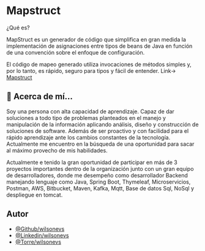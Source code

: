 # Mapstruct

¿Qué es?

MapStruct es un generador de código que simplifica en gran medida la implementación 
de asignaciones entre tipos de beans de Java en función de una convención sobre el 
enfoque de configuración.

El código de mapeo generado utiliza invocaciones de métodos simples y, por lo tanto, 
es rápido, seguro para tipos y fácil de entender. 
Link-> [Mapstruct](https://mapstruct.org/)

## 🚀 Acerca de mí...
Soy una persona con alta capacidad de aprendizaje. Capaz de dar soluciones a todo tipo de problemas planteados en el manejo y manipulación de la
información aplicando análisis, diseño y construcción de soluciones de
software. Además de ser proactivo y con facilidad para el rápido aprendizaje
ante los cambios constantes de la tecnología. Actualmente me encuentro en
la búsqueda de una oportunidad para sacar al máximo provecho de mis
habilidades.

Actualmente e tenido la gran oportunidad de participar en más
de 3 proyectos importantes dentro de la organización junto con un gran
equipo de desarrolladores, donde me desempeño como desarrollador
Backend manejando lenguaje como Java, Spring Boot, Thymeleaf,
Microservicios, Postman, AWS, Bitbucket, Maven, Kafka, Mqtt, Base de datos
Sql, NoSql y despliegue en tomcat.




## Autor

- [@Github/wilsonevs](https://github.com/wilsonevs)
- [@Linkedin/wilsonevs](https://www.linkedin.com/in/wilsonvalencs/)
- [@Torre/wilsonevs](https://torre.co/wilson_evs)
